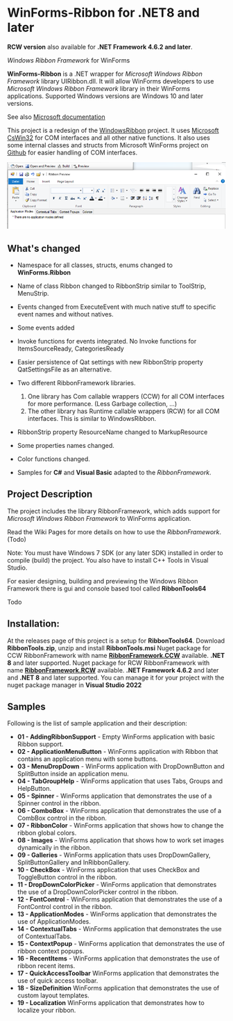 # WinForms-Ribbon for .NET8 and later

**RCW version** also available for **.NET Framework 4.6.2 and later**.

*Windows Ribbon Framework* for WinForms

**WinForms-Ribbon** is a .NET wrapper for *Microsoft Windows Ribbon Framework* library UIRibbon.dll. It will allow WinForms developers to use *Microsoft Windows Ribbon Framework* library in their WinForms applications.
Supported Windows versions are Windows 10 and later versions.

See also [Microsoft documentation](https://learn.microsoft.com/en-us/windows/win32/windowsribbon/-uiplat-windowsribbon-entry)

This project is a redesign of the [WindowsRibbon](https://github.com/harborsiem/WindowsRibbon) project. It uses [Microsoft CsWin32](https://github.com/microsoft/CsWin32) for COM interfaces and all other native functions.
It also uses some internal classes and structs from Microsoft WinForms project on [Github](https://github.com/dotnet/winforms) for easier handling of COM interfaces.

![PrintPreview](./Images/PrintPreview.png)

## What's changed

- Namespace for all classes, structs, enums changed to **WinForms.Ribbon**
- Name of class Ribbon changed to RibbonStrip similar to ToolStrip, MenuStrip.
- Events changed from ExecuteEvent with much native stuff to specific event names and without natives.
- Some events added
- Invoke functions for events integrated. No Invoke functions for ItemsSourceReady, CategoriesReady 
- Easier persistence of Qat settings with new RibbonStrip property QatSettingsFile as an alternative.
- Two different RibbonFramework libraries.
  1. One library has Com callable wrappers (CCW) for all COM interfaces for more performance. (Less Garbage collection, ...) 
  2. The other library has Runtime callable wrappers (RCW) for all COM interfaces. This is similar to WindowsRibbon.
- RibbonStrip property ResourceName changed to MarkupResource
- Some properties names changed.
- Color functions changed.

- Samples for **C#** and **Visual Basic** adapted to the *RibbonFramework*.

## **Project Description**

The project includes the library RibbonFramework, which adds support for *Microsoft Windows Ribbon Framework* to WinForms application.

Read the Wiki Pages for more details on how to use the *RibbonFramework*. (Todo)

Note: You must have Windows 7 SDK (or any later SDK) installed in order to compile (build) the project.
You also have to install C++ Tools in Visual Studio.

For easier designing, building and previewing the Windows Ribbon Framework there is gui and console based tool called **RibbonTools64**

Todo

## Installation:

At the releases page of this project is a setup for **RibbonTools64**. Download **RibbonTools.zip**, unzip and install **RibbonTools.msi**
Nuget package for CCW RibbonFramework with name [**RibbonFramework.CCW**](https://www.nuget.org/packages/RibbonFramework.CCW) available.
**.NET 8** and later supported.
Nuget package for RCW RibbonFramework with name [**RibbonFramework.RCW**](https://www.nuget.org/packages/RibbonFramework.RCW) available.
**.NET Framework 4.6.2** and later and **.NET 8** and later supported.
You can manage it for your project with the nuget package manager in **Visual Studio 2022**


## Samples

Following is the list of sample application and their description: 

- **01 - AddingRibbonSupport** - Empty WinForms application with basic Ribbon support.
- **02 - ApplicationMenuButton** - WinForms application with Ribbon that contains an application menu with some buttons.
- **03 - MenuDropDown** - WinForms application with DropDownButton and SplitButton inside an application menu.
- **04 - TabGroupHelp** - WinForms application that uses Tabs, Groups and HelpButton.
- **05 - Spinner** - WinForms application that demonstrates the use of a Spinner control in the ribbon.
- **06 - ComboBox** - WinForms application that demonstrates the use of a CombBox control in the ribbon.
- **07 - RibbonColor** - WinForms application that shows how to change the ribbon global colors.
- **08 - Images** - WinForms application that shows how to work set images dynamically in the ribbon.
- **09 - Galleries** - WinForms application thats uses DropDownGallery, SplitButtonGallery and InRibbonGallery.
- **10 - CheckBox** - WinForms application that uses CheckBox and ToggleButton control in the ribbon.
- **11 - DropDownColorPicker** - WinForms application that demonstrates the use of a DropDownColorPicker control in the ribbon.
- **12 - FontControl** - WinForms application that demonstrates the use of a FontControl control in the ribbon.
- **13 - ApplicationModes** - WinForms application that demonstrates the use of ApplicationModes.
- **14 - ContextualTabs** - WinForms application that demonstrates the use of ContextualTabs.
- **15 - ContextPopup** - WinForms application that demonstrates the use of ribbon context popups.
- **16 - RecentItems** - WinForms application that demonstrates the use of ribbon recent items.
- **17 - QuickAccessToolbar** WinForms application that demonstrates the use of quick access toolbar.
- **18 - SizeDefinition** WinForms application that demonstrates the use of custom layout templates.
- **19 - Localization** WinForms application that demonstrates how to localize your ribbon.
